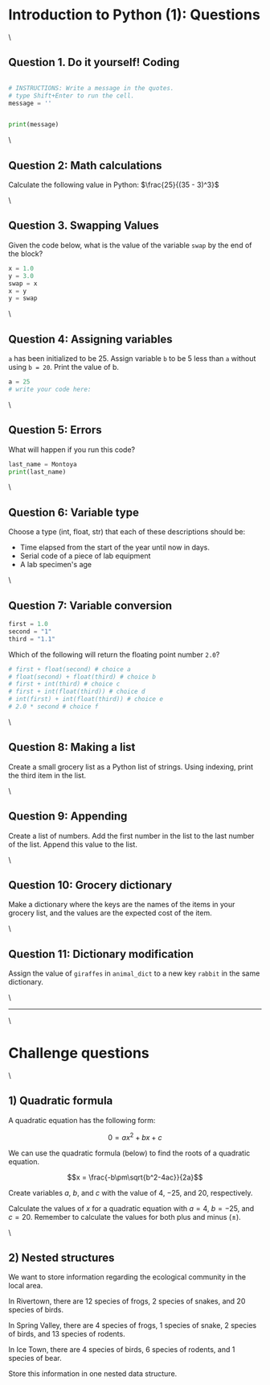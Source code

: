 # Introduction to Python (1): Questions

\

## Question 1. Do it yourself! Coding

```python

# INSTRUCTIONS: Write a message in the quotes.
# type Shift+Enter to run the cell.
message = ''


print(message)
```

\

## Question 2: Math calculations

Calculate the following value in Python: $\frac{25}{(35 - 3)^3}$

\

## Question 3. Swapping Values
Given the code below, what is the value of the variable `swap` by the end of the block?

```python
x = 1.0
y = 3.0
swap = x
x = y
y = swap
```

\

## Question 4: Assigning variables


`a` has been initialized to be 25. Assign variable `b` to be 5 less than `a` without using `b = 20`. Print the value of b.

```python
a = 25
# write your code here:
```

\


## Question 5: Errors


What will happen if you run this code?

```python
last_name = Montoya
print(last_name)
```

\

## Question 6: Variable type
Choose a type (int, float, str) that each of these descriptions should be:
- Time elapsed from the start of the year until now in days.
- Serial code of a piece of lab equipment
- A lab specimen's age

\

## Question 7: Variable conversion

```python
first = 1.0
second = "1"
third = "1.1"
```

Which of the following will return the floating point number `2.0`?

```python
# first + float(second) # choice a
# float(second) + float(third) # choice b
# first + int(third) # choice c
# first + int(float(third)) # choice d
# int(first) + int(float(third)) # choice e
# 2.0 * second # choice f
```

\

## Question 8: Making a list


Create a small grocery list as a Python list of strings. Using indexing, print the third item in the list.

\

## Question 9: Appending
Create a list of numbers. Add the first number in the list to the last number of the list. Append this value to the list.

\


## Question 10: Grocery dictionary


Make a dictionary where the keys are the names of the items in your grocery list, and the values are the expected cost of the item.

\

## Question 11: Dictionary modification
Assign the value of `giraffes` in `animal_dict` to a new key `rabbit` in the same dictionary.

\

---

\

# **Challenge questions**

\

## 1) Quadratic formula


A quadratic equation has the following form:


$$0 = ax^2 + bx + c$$


We can use the quadratic formula (below) to find the roots of a quadratic equation.


$$x = \frac{-b\pm\sqrt{b^2-4ac}}{2a}$$


Create variables $a$, $b$, and $c$ with the value of $4$, $-25$, and $20$, respectively.


Calculate the values of $x$ for a quadratic equation with $a=4$, $b=-25$, and $c = 20$. Remember to calculate the values for both plus and minus ($\pm$).

\

## 2) Nested structures


We want to store information regarding the ecological community in the local area.


In Rivertown, there are 12 species of frogs, 2 species of snakes, and 20 species of birds.


In Spring Valley, there are 4 species of frogs, 1 species of snake, 2 species of birds, and 13 species of rodents.


In Ice Town, there are 4 species of birds, 6 species of rodents, and 1 species of bear.


Store this information in one nested data structure.

